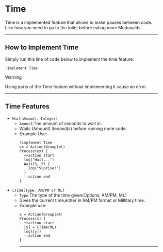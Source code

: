 # Time
Time is a implemented feature that allows to make pauses between code. Like how you need to go to the toilet before eating more Mcdonalds.
******
## How to Implement Time
Simply run this line of code below to implement the time feature:
```Together
!implement Time
```
> [!WARNING]
> Using parts of the Time feature without implementing it cause an error.
******
## Time Features
- ``Wait(Amount: Integer)``
  - ``Amount``:The amount of seconds to wait in.
  - Waits (Amount) Second(s) before running more code.
  - Example Use:
    ```Together
    !implement Time
    ex = Action(Grouplet)
    Process(ex) {
      ++action start
      log("Wait...")
      Wait(S, 5) {
        log("Suprise!")
      }
      --action end
    }
    ```
- ``CTime(Type: AM/PM or ML)``
  - ``Type``:The type of the time given(Options: AM/PM, ML)
  - Gives the current time,either in AM/PM format or Millitary time.
  - Example use:
    ```Together
    x = Action(Grouplet)
    Process(x) {
      ++action start
      [y] = CTime(ML)
      log([y])
      --action end
    }
    ```
    ******
